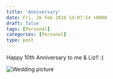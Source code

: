 ```yaml
---
title: 'Anniversary'
date: Fri, 26 Feb 2010 14:07:54 +0000
draft: false
tags: [Personal]
categories: [Personal]
type: post
---
```


Happy 10th Anniversary to me & Liz!! :)

![Wedding picture](http://hphotos-snc3.fbcdn.net/hs208.snc3/21546_1308202977484_1002855515_30942602_7134865_n.jpg)